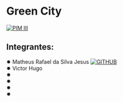 # Green City

[![PIM III](https://img.shields.io/badge/PIM-III-brightgreen)](https://github.com/Projeto-PIM-III/City-Green)

## Integrantes:

✹ Matheus Rafael da Silva Jesus  [![GITHUB](https://img.shields.io/badge/Git-Hub-brightgreen)](https://github.com/math20122004) \
✹ Victor Hugo \
✹ \
✹ \
✹ \
✹ 


